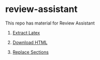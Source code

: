 # review-assistant
This repo has material for Review Assistant

1. [Extract Latex](/ExtractLatex/)

2. [Download HTML](/DownloadHTML/)

3. [Replace Sections](/ReplaceSections/)
